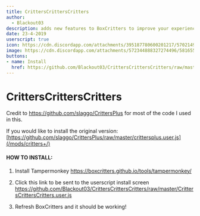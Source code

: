 ```yaml
---
title: CrittersCrittersCritters
author:
  - Blackout03
description: adds new features to BoxCritters to improve your experience!
date: 23-4-2019
userscript: true
icon: https://cdn.discordapp.com/attachments/395187780600201217/570214992100720640/CustomBeaverTwitter.png
image: https://cdn.discordapp.com/attachments/572344888327274496/581655977770876934/unknown.png
buttons:
- name: Install
  href: https://github.com/Blackout03/CrittersCrittersCritters/raw/master/CrittersCrittersCritters.user.js
---
```

# CrittersCrittersCritters
Credit to https://github.com/slaggo/CrittersPlus for most of the code I used in this.

If you would like to install the original version: [https://github.com/slaggo/CrittersPlus/raw/master/crittersplus.user.js](/mods/critters+/)



#### HOW TO INSTALL:
1) Install Tampermonkey 
<https://boxcritters.github.io/tools/tampermonkey/>


2) Click this link to be sent to the userscript install screen
<https://github.com/Blackout03/CrittersCrittersCritters/raw/master/CrittersCrittersCritters.user.js>


3) Refresh BoxCritters and it should be working!
